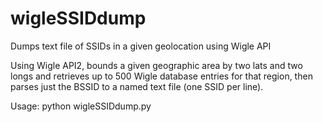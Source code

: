 # wigleSSIDdump
Dumps text file of SSIDs in a given geolocation using Wigle API

Using Wigle API2, bounds a given geographic area by two lats and two longs and retrieves up to 500 Wigle database entries for that region, then parses just the BSSID to a named text file (one SSID per line).

Usage: python wigleSSIDdump.py


